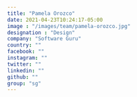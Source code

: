 ```yaml
---
title: "Pamela Orozco"
date: 2021-04-23T10:24:17-05:00
image : "/images/team/pamela-orozco.jpg"
designation : "Design"
company: "Software Guru"
country: ""
facebook: ""
instagram: ""
twitter: ""
linkedin: ""
github: ""
group: "sg"
---
```


